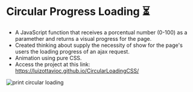 # Circular Progress Loading ⏳

 - A JavaScript function that receives a porcentual number (0-100) as a paramether and returns a visual progress for the page.
 - Created thinking about supply the necessity of show for the page's users the loading progress of an ajax request.
 - Animation using pure CSS.
 - Access the project at this link: https://luizottavioc.github.io/CircularLoadingCSS/

![print circular loading](https://user-images.githubusercontent.com/89395176/148816529-a452e852-883c-4c32-9bcd-988c4f81de19.png)

